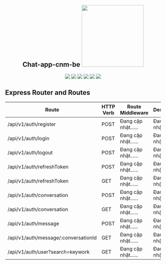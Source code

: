 <h2 align="center">Chat-app-cnm-be <img src="https://media.giphy.com/media/rsUGLKwgSvSxmq1VrZ/giphy.gif" width="200"></h2>
<p align="center">
<img src="https://img.shields.io/badge/-JavaScript-black?style=flat-square&logo=javascript"/>
<img src="https://img.shields.io/badge/-Nodejs-black?style=flat-square&logo=Node.js"/>
<img src="https://img.shields.io/badge/-Expressjs-black?style=flat-square&logo=Express.js"/>
<img src="https://img.shields.io/badge/-MongoDB-black?style=flat-square&logo=mongodb"/>
<img src="https://img.shields.io/badge/-Git-black?style=flat-square&logo=git"/>
<img src="https://img.shields.io/badge/-GitHub-black?style=flat-square&logo=github"/>
</p>

## Express Router and Routes

| Route                     | HTTP Verb | Route Middleware   | Description                          |
| --------------------------| --------- | ------------------ | ------------------------------------ |
| /api/v1/auth/register     | POST      |  Đang cập nhật......    |Đang cập nhật...... |
| /api/v1/auth/login        | POST      |  Đang cập nhật......    | Đang cập nhật......|
| /api/v1/auth/logout       | POST      |    Đang cập nhật......                 | Đang cập nhật......|
| /api/v1/auth/refreshToken | POST      |  Đang cập nhật......    | Đang cập nhật......|
| /api/v1/auth/refreshToken | GET      |  Đang cập nhật......    | Đang cập nhật......|
| /api/v1/auth/conversation | POST      |  Đang cập nhật......    | Đang cập nhật......|
| /api/v1/auth/conversation | GET      |  Đang cập nhật......    | Đang cập nhật......|
| /api/v1/auth/message | POST      |  Đang cập nhật......    | Đang cập nhật......|
| /api/v1/auth/message/:conversationId | GET      |  Đang cập nhật......    | Đang cập nhật......|
| /api/v1/auth/user?search=keywork | GET      |  Đang cập nhật......    | Đang cập nhật......|
